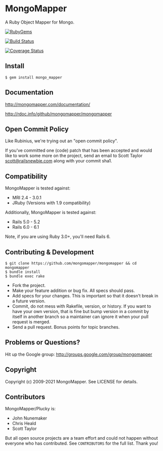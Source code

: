# MongoMapper

A Ruby Object Mapper for Mongo.

[<img src="https://badge.fury.io/rb/mongo_mapper.svg" alt="RubyGems">](https://rubygems.org/gems/mongo_mapper)

[<img src="https://github.com/mongomapper/mongomapper/workflows/Ruby/badge.svg?branch=master" alt="Build Status" />](https://github.com/mongomapper/mongomapper/actions?query=workflow%3ARuby+branch%3Amaster)

[<img src="https://coveralls.io/repos/mongomapper/mongomapper/badge.svg" alt="Coverage Status" />](https://coveralls.io/r/mongomapper/mongomapper)

## Install

    $ gem install mongo_mapper

## Documentation

http://mongomapper.com/documentation/

http://rdoc.info/github/mongomapper/mongomapper

## Open Commit Policy

Like Rubinius, we're trying out an "open commit policy".

If you've committed one (code) patch that has been accepted and would like to
work some more on the project, send an email to Scott Taylor
<scott@railsnewbie.com> along with your commit sha1.

## Compatibility

MongoMapper is tested against:

* MRI 2.4 - 3.0.1
* JRuby (Versions with 1.9 compatibility)

Additionally, MongoMapper is tested against:

* Rails 5.0 - 5.2
* Rails 6.0 - 6.1

Note, if you are using Ruby 3.0+, you'll need Rails 6.

## Contributing & Development

    $ git clone https://github.com/mongomapper/mongomapper && cd mongomapper
    $ bundle install
    $ bundle exec rake

* Fork the project.
* Make your feature addition or bug fix. All specs should pass.
* Add specs for your changes. This is important so that it doesn't break in a future version.
* Commit, do not mess with Rakefile, version, or history. If you want to have your own version, that is fine but bump version in a commit by itself in another branch so a maintainer can ignore it when your pull request is merged.
* Send a pull request. Bonus points for topic branches.

## Problems or Questions?

Hit up the Google group: http://groups.google.com/group/mongomapper

## Copyright

Copyright (c) 2009-2021 MongoMapper. See LICENSE for details.

## Contributors

MongoMapper/Plucky is:

* John Nunemaker
* Chris Heald
* Scott Taylor

But all open source projects are a team effort and could not happen without
everyone who has contributed.  See `CONTRIBUTORS` for the full list.  Thank you!
